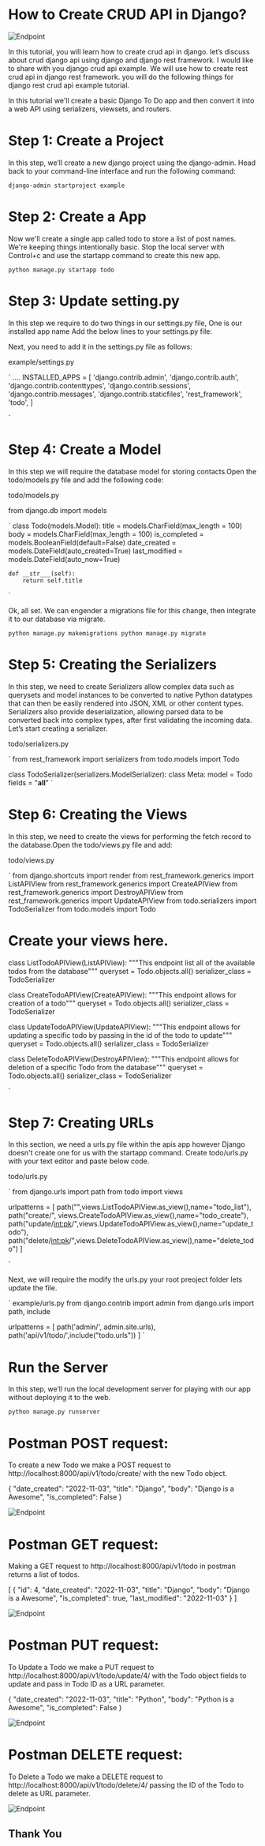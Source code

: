 # How to Create CRUD API in Django?

![Endpoint](../master/django-crud-api.png)

In this tutorial, you will learn how to create crud api in django. let’s discuss about crud django api using django and django rest framework. I would like to share with you django crud api example. We will use how to create rest crud api in django rest framework. you will do the following things for django rest crud api example tutorial.

In this tutorial we'll create a basic Django To Do app and then convert it into a web API using serializers, viewsets, and routers.

# Step 1: Create a Project

In this step, we’ll create a new django project using the django-admin. Head back to your command-line interface and run the following command:

`django-admin startproject example`

# Step 2: Create a App

Now we'll create a single app called todo to store a list of post names. We're keeping things intentionally basic. Stop the local server with Control+c and use the startapp command to create this new app.

`python manage.py startapp todo`

# Step 3: Update setting.py

In this step we require to do two things in our settings.py file, One is our installed app name Add the below lines to your settings.py file:

Next, you need to add it in the settings.py file as follows:

example/settings.py

`
....
INSTALLED_APPS = [
    'django.contrib.admin',
    'django.contrib.auth',
    'django.contrib.contenttypes',
    'django.contrib.sessions',
    'django.contrib.messages',
    'django.contrib.staticfiles',
    'rest_framework',
    'todo',
]

`

# Step 4: Create a Model

In this step we will require the database model for storing contacts.Open the todo/models.py file and add the following code:

todo/models.py

from django.db import models

`
class Todo(models.Model):
    title = models.CharField(max_length = 100)
    body = models.CharField(max_length = 100)
    is_completed = models.BooleanField(default=False)
    date_created = models.DateField(auto_created=True)
    last_modified = models.DateField(auto_now=True)

    def __str___(self):
        return self.title

`

Ok, all set. We can engender a migrations file for this change, then integrate it to our database via migrate.

`
python manage.py makemigrations
python manage.py migrate
`

# Step 5: Creating the Serializers

In this step, we need to create Serializers allow complex data such as querysets and model instances to be converted to native Python datatypes that can then be easily rendered into JSON, XML or other content types. Serializers also provide deserialization, allowing parsed data to be converted back into complex types, after first validating the incoming data. Let’s start creating a serializer.

todo/serializers.py

`
from rest_framework import serializers
from todo.models import Todo

class TodoSerializer(serializers.ModelSerializer):
    class Meta:
        model = Todo
        fields = "__all__"
`

# Step 6: Creating the Views

In this step, we need to create the views for performing the fetch record to the database.Open the todo/views.py file and add:

todo/views.py

`
from django.shortcuts import render
from rest_framework.generics import ListAPIView
from rest_framework.generics import CreateAPIView
from rest_framework.generics import DestroyAPIView
from rest_framework.generics import UpdateAPIView
from todo.serializers import TodoSerializer
from todo.models import Todo

# Create your views here.
class ListTodoAPIView(ListAPIView):
    """This endpoint list all of the available todos from the database"""
    queryset = Todo.objects.all()
    serializer_class = TodoSerializer

class CreateTodoAPIView(CreateAPIView):
    """This endpoint allows for creation of a todo"""
    queryset = Todo.objects.all()
    serializer_class = TodoSerializer

class UpdateTodoAPIView(UpdateAPIView):
    """This endpoint allows for updating a specific todo by passing in the id of the todo to update"""
    queryset = Todo.objects.all()
    serializer_class = TodoSerializer

class DeleteTodoAPIView(DestroyAPIView):
    """This endpoint allows for deletion of a specific Todo from the database"""
    queryset = Todo.objects.all()
    serializer_class = TodoSerializer

`

# Step 7: Creating URLs

In this section, we need a urls.py file within the apis app however Django doesn't create one for us with the startapp command. Create todo/urls.py with your text editor and paste below code.

todo/urls.py

`
from django.urls import path
from todo import views

urlpatterns = [
    path("",views.ListTodoAPIView.as_view(),name="todo_list"),
    path("create/", views.CreateTodoAPIView.as_view(),name="todo_create"),
    path("update/<int:pk>/",views.UpdateTodoAPIView.as_view(),name="update_todo"),
    path("delete/<int:pk>/",views.DeleteTodoAPIView.as_view(),name="delete_todo")
]

`

Next, we will require the modify the urls.py your root preoject folder lets update the file.

`
example/urls.py
from django.contrib import admin
from django.urls import path, include

urlpatterns = [
    path('admin/', admin.site.urls),
    path('api/v1/todo/',include("todo.urls"))
]
`

# Run the Server

In this step, we’ll run the local development server for playing with our app without deploying it to the web.

`python manage.py runserver`


# Postman POST request:

To create a new Todo we make a POST request to http://localhost:8000/api/v1/todo/create/ with the new Todo object.

{
    "date_created": "2022-11-03",
    "title": "Django",
    "body": "Django is a Awesome",
    "is_completed": False
}


![Endpoint](../master/create-req.png)

# Postman GET request:
Making a GET request to http://localhost:8000/api/v1/todo in postman returns a list of todos.

[
    {
        "id": 4,
        "date_created": "2022-11-03",
        "title": "Django",
        "body": "Django is a Awesome",
        "is_completed": true,
        "last_modified": "2022-11-03"
    }
]


![Endpoint](../master/get-req.png)

# Postman PUT request:

To Update a Todo we make a PUT request to http://localhost:8000/api/v1/todo/update/4/ with the Todo object fields to update and pass in Todo ID as a URL parameter.

{
    "date_created": "2022-11-03",
    "title": "Python",
    "body": "Python is a Awesome",
    "is_completed": False
}



![Endpoint](../master/put-req.png)

# Postman DELETE request:

To Delete a Todo we make a DELETE request to http://localhost:8000/api/v1/todo/delete/4/ passing the ID of the Todo to delete as URL parameter.



![Endpoint](../master/delete-req.png)



## Thank You